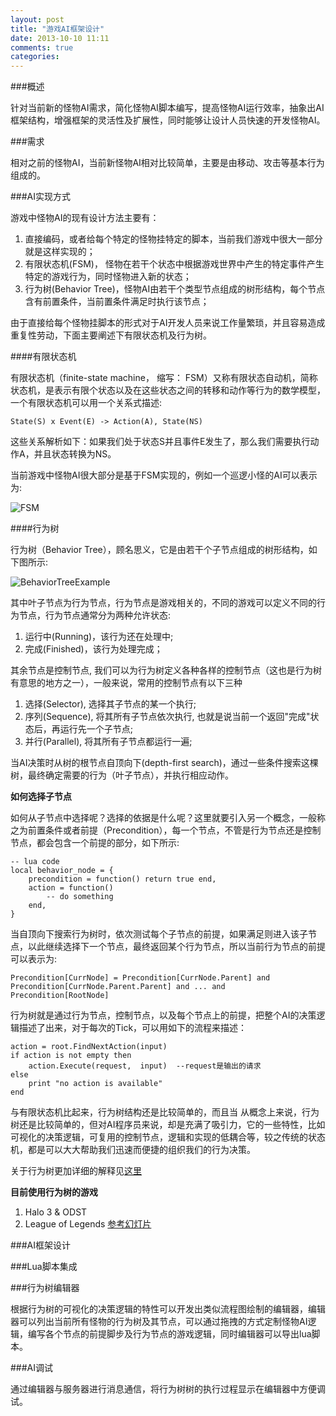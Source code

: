 ```yaml
---
layout: post
title: "游戏AI框架设计"
date: 2013-10-10 11:11
comments: true
categories: 
---
```


###概述

针对当前新的怪物AI需求，简化怪物AI脚本编写，提高怪物AI运行效率，抽象出AI框架结构，增强框架的灵活性及扩展性，同时能够让设计人员快速的开发怪物AI。

###需求

相对之前的怪物AI，当前新怪物AI相对比较简单，主要是由移动、攻击等基本行为组成的。

###AI实现方式

游戏中怪物AI的现有设计方法主要有：

1. 直接编码，或者给每个特定的怪物挂特定的脚本，当前我们游戏中很大一部分就是这样实现的；
2. 有限状态机(FSM)， 怪物在若干个状态中根据游戏世界中产生的特定事件产生特定的游戏行为，同时怪物进入新的状态；
3. 行为树(Behavior Tree)，怪物AI由若干个类型节点组成的树形结构，每个节点含有前置条件，当前置条件满足时执行该节点；

由于直接给每个怪物挂脚本的形式对于AI开发人员来说工作量繁琐，并且容易造成重复性劳动，下面主要阐述下有限状态机及行为树。

####有限状态机

有限状态机（finite-state machine， 缩写： FSM）又称有限状态自动机，简称状态机，是表示有限个状态以及在这些状态之间的转移和动作等行为的数学模型，一个有限状态机可以用一个关系式描述:

    State(S) x Event(E) -> Action(A), State(NS)

这些关系解析如下：如果我们处于状态S并且事件E发生了，那么我们需要执行动作A，并且状态转换为NS。

当前游戏中怪物AI很大部分是基于FSM实现的，例如一个巡逻小怪的AI可以表示为:

![FSM](/images/game-ai-design/fsm.png)

####行为树

行为树（Behavior Tree），顾名思义，它是由若干个子节点组成的树形结构，如下图所示:

![BehaviorTreeExample](/images/game-ai-design/behavior_tree_1.png)

其中叶子节点为行为节点，行为节点是游戏相关的，不同的游戏可以定义不同的行为节点，行为节点通常分为两种允许状态:

1. 运行中(Running)，该行为还在处理中;
2. 完成(Finished)，该行为处理完成；

其余节点是控制节点, 我们可以为行为树定义各种各样的控制节点（这也是行为树有意思的地方之一），一般来说，常用的控制节点有以下三种

1. 选择(Selector), 选择其子节点的某一个执行;
2. 序列(Sequence), 将其所有子节点依次执行, 也就是说当前一个返回"完成"状态后，再运行先一个子节点;
3. 并行(Parallel), 将其所有子节点都运行一遍;

当AI决策时从树的根节点自顶向下(depth-first search)，通过一些条件搜索这棵树，最终确定需要的行为（叶子节点），并执行相应动作。

**如何选择子节点**

如何从子节点中选择呢？选择的依据是什么呢？这里就要引入另一个概念，一般称之为前置条件或者前提（Precondition），每一个节点，不管是行为节点还是控制节点，都会包含一个前提的部分，如下所示:

    -- lua code
    local behavior_node = {
        precondition = function() return true end,
        action = function()
            -- do something
        end,
    }

当自顶向下搜索行为树时，依次测试每个子节点的前提，如果满足则进入该子节点，以此继续选择下一个节点，最终返回某个行为节点，所以当前行为节点的前提可以表示为:

    Precondition[CurrNode] = Precondition[CurrNode.Parent] and Precondition[CurrNode.Parent.Parent] and ... and Precondition[RootNode]

行为树就是通过行为节点，控制节点，以及每个节点上的前提，把整个AI的决策逻辑描述了出来，对于每次的Tick，可以用如下的流程来描述：

    action = root.FindNextAction(input)
    if action is not empty then
        action.Execute(request,  input)  --request是输出的请求
    else
        print "no action is available"
    end

与有限状态机比起来，行为树结构还是比较简单的，而且当
从概念上来说，行为树还是比较简单的，但对AI程序员来说，却是充满了吸引力，它的一些特性，比如可视化的决策逻辑，可复用的控制节点，逻辑和实现的低耦合等，较之传统的状态机，都是可以大大帮助我们迅速而便捷的组织我们的行为决策。

关于行为树更加详细的解释见[这里](http://www.aisharing.com/archives/90)

**目前使用行为树的游戏**

1. Halo 3 & ODST
2. League of Legends [参考幻灯片](/assets/upload/Woo_Andrew_PuttingThePlaneTogetherMidair.pdf)

###AI框架设计

###Lua脚本集成


###行为树编辑器

根据行为树的可视化的决策逻辑的特性可以开发出类似流程图绘制的编辑器，编辑器可以列出当前所有怪物的行为树及其节点，可以通过拖拽的方式定制怪物AI逻辑，编写各个节点的前提脚步及行为节点的游戏逻辑，同时编辑器可以导出lua脚本。

###AI调试

通过编辑器与服务器进行消息通信，将行为树树的执行过程显示在编辑器中方便调试。

